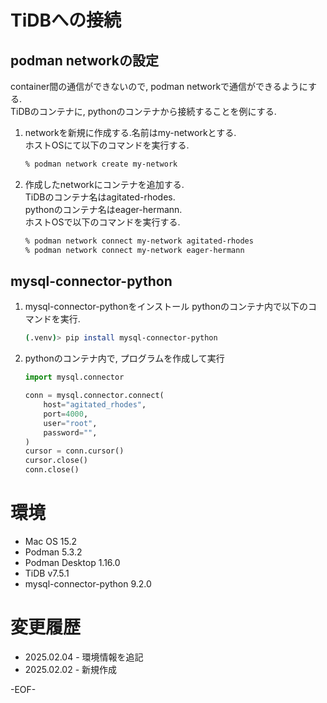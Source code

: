 # TiDBへの接続

## podman networkの設定
container間の通信ができないので, podman networkで通信ができるようにする.<br/>
TiDBのコンテナに, pythonのコンテナから接続することを例にする.
1. networkを新規に作成する.名前はmy-networkとする.<br/>
    ホストOSにて以下のコマンドを実行する.
    ```bash
    % podman network create my-network
    ```
1. 作成したnetworkにコンテナを追加する.<br/>
    TiDBのコンテナ名はagitated-rhodes.<br/>
    pythonのコンテナ名はeager-hermann.<br/>
    ホストOSで以下のコマンドを実行する.
    ```bash
    % podman network connect my-network agitated-rhodes
    % podman network connect my-network eager-hermann
    ```

## mysql-connector-python
1. mysql-connector-pythonをインストール
    pythonのコンテナ内で以下のコマンドを実行.
    ```bash
    (.venv)> pip install mysql-connector-python
    ```

1. pythonのコンテナ内で, プログラムを作成して実行
    ```python
    import mysql.connector

    conn = mysql.connector.connect(
        host="agitated_rhodes",
        port=4000,
        user="root",
        password="",
    )
    cursor = conn.cursor()
    cursor.close()
    conn.close()
    ```

# 環境
* Mac OS 15.2
* Podman 5.3.2
* Podman Desktop 1.16.0
* TiDB v7.5.1
* mysql-connector-python 9.2.0

# 変更履歴
* 2025.02.04 - 環境情報を追記
* 2025.02.02 - 新規作成

-EOF-